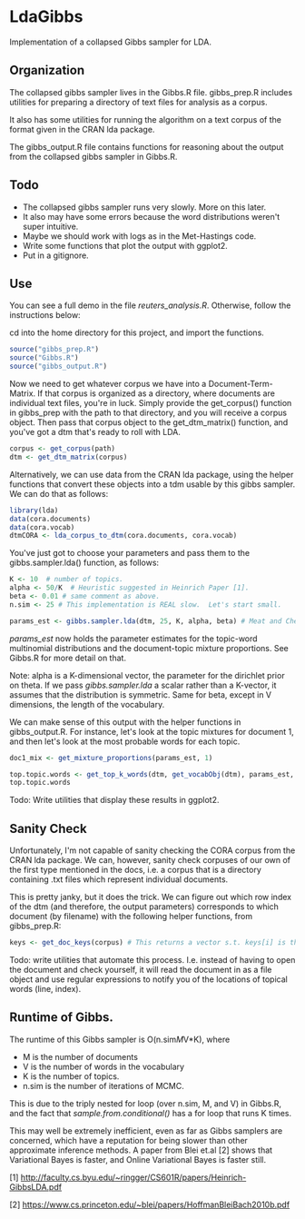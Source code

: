 # LdaGibbs

Implementation of a collapsed Gibbs sampler for LDA.  

## Organization

The collapsed gibbs sampler lives in the Gibbs.R file. 
gibbs_prep.R includes utilities for preparing a directory of text files 
for analysis as a corpus.  

It also has some utilities for running the algorithm on a text corpus of the format given in the CRAN lda package.

The gibbs_output.R file contains functions for reasoning about the output from the collapsed gibbs sampler in Gibbs.R. 


## Todo


* The collapsed gibbs sampler runs very slowly.  More on this later. 
* It also may have some errors because the word distributions weren't super intuitive.
* Maybe we should work with logs as in the Met-Hastings code.  
* Write some functions that plot the output with ggplot2. 
* Put in a gitignore. 


## Use

You can see a full demo in the file *reuters_analysis.R*.  Otherwise, follow the instructions below: 


cd into the home directory for this project, and import the functions.  

```R
source("gibbs_prep.R")
source("Gibbs.R")
source("gibbs_output.R")
```

Now we need to get whatever corpus we have into a Document-Term-Matrix. 
If that corpus is organized as a directory, where documents are individual text files, you're in luck.  Simply provide the get_corpus() function in gibbs_prep with the path to that directory, and you will receive a corpus object.  Then pass that corpus object to the get_dtm_matrix() function, and you've got a dtm that's ready to roll with LDA.  

```R
corpus <- get_corpus(path)
dtm <- get_dtm_matrix(corpus)
```

Alternatively, we can use data from the CRAN lda package, using the helper functions that convert these objects into a tdm usable by this gibbs sampler. We can do that as follows: 

``` R
library(lda)
data(cora.documents)
data(cora.vocab)
dtmCORA <- lda_corpus_to_dtm(cora.documents, cora.vocab)
```

You've just got to choose your parameters and pass them to the gibbs.sampler.lda() function, as follows: 

```R
K <- 10  # number of topics. 
alpha <- 50/K  # Heuristic suggested in Heinrich Paper [1]. 
beta <- 0.01 # same comment as above.
n.sim <- 25 # This implementation is REAL slow.  Let's start small.   

params_est <- gibbs.sampler.lda(dtm, 25, K, alpha, beta) # Meat and Cheese. Runs Gibbs.

```

*params_est* now holds the parameter estimates for the topic-word multinomial distributions and the document-topic mixture proportions.  See Gibbs.R for more detail on that. 

Note: alpha is a K-dimensional vector, the parameter for the dirichlet prior on theta. If we pass *gibbs.sampler.lda* a scalar rather than a K-vector, it assumes that the distribution is symmetric.  Same for beta, except in V dimensions, the length of the vocabulary. 

We can make sense of this output with the helper functions in gibbs_output.R.  For instance, let's look at the topic mixtures for document 1, and then let's look at the most probable words for each topic. 



```R
doc1_mix <- get_mixture_proportions(params_est, 1)

top.topic.words <- get_top_k_words(dtm, get_vocabObj(dtm), params_est, 5, 1:K)
top.topic.words
```

Todo: Write utilities that display these results in ggplot2.  


## Sanity Check

Unfortunately, I'm not capable of sanity checking the CORA corpus from the CRAN lda package.  We can, however, sanity check corpuses of our own of the first type mentioned in the docs, i.e. a corpus that is a directory containing .txt files which represent individual documents.  

This is pretty janky, but it does the trick.  We can figure out which row index of the dtm (and therefore, the output parameters) corresponds to which document (by filename) with the following helper functions, from gibbs_prep.R: 

```R
keys <- get_doc_keys(corpus) # This returns a vector s.t. keys[i] is the filename of document i.  We can sanity check by going into the .txt file and making sure that the wordsfrom the topic assignments do indeed appear frequently.  

```

Todo: write utilities that automate this process.  I.e.  instead of having to open the document and check yourself, it will read the document in as a file object and use regular expressions to notify you of the locations of topical words (line, index).  
 
## Runtime of Gibbs. 

The runtime of this Gibbs sampler is O(n.sim*M*V*K), where 
* M is the number of documents
* V is the number of words in the vocabulary
* K is the number of topics.  
* n.sim is the number of iterations of MCMC.  

This is due to the triply nested for loop (over n.sim, M, and V) in Gibbs.R, and the fact that *sample.from.conditional()* has a for loop that runs K times.  

This may well be extremely inefficient, even as far as Gibbs samplers are concerned, which have a reputation for being slower than other approximate inference methods.  A paper from Blei et.al [2] shows that Variational Bayes is faster, and Online Variational Bayes is faster still. 

[1] http://faculty.cs.byu.edu/~ringger/CS601R/papers/Heinrich-GibbsLDA.pdf

[2] https://www.cs.princeton.edu/~blei/papers/HoffmanBleiBach2010b.pdf
